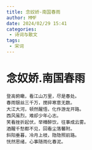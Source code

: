 ```yaml
---
title: 念奴娇-南国春雨
author: MMF
date: 2024/02/29 15:41
categories:
 - 诗词与散文
tags:
 - 宋词
---
```


# 念奴娇.南国春雨

    登高俯瞰，看江山万里，尽是春处。
    春雨银丝三千万，搅碎寒意无数。
    大江大河，顿然醒悟，化作游龙开路。
    西风虽烈，难却少年心志。
    笑看挫折起伏，举樽醉饮，往事成云雾。
    酒醒千愁都不见，回看尘落馨附。
    斜阳垂暮，冷月上枝，隐隐照前路。
    恍然思绪，心事随雨化春泥。